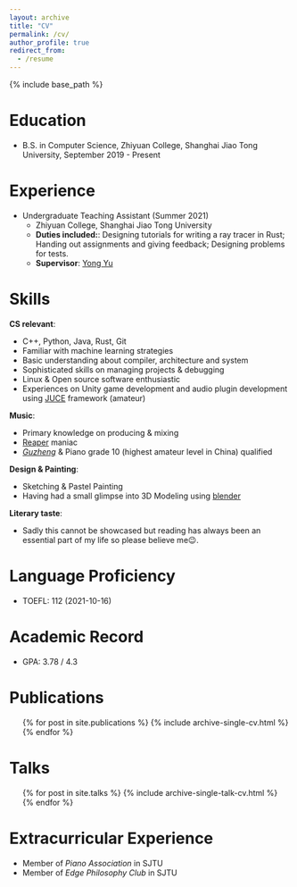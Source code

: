 ```yaml
---
layout: archive
title: "CV"
permalink: /cv/
author_profile: true
redirect_from:
  - /resume
---
```


{% include base_path %}

Education
======
- B.S. in Computer Science, Zhiyuan College, Shanghai Jiao Tong University, September 2019 - Present

Experience
======
- Undergraduate Teaching Assistant (Summer 2021)
	- Zhiyuan College, Shanghai Jiao Tong University
	- **Duties included:**: Designing tutorials for writing a ray tracer in Rust; Handing out assignments and giving feedback; Designing problems for tests.
	- **Supervisor**: [Yong Yu](https://apex.sjtu.edu.cn/members/yyu) 
  
Skills
======
**CS relevant**:
- C++, Python, Java, Rust, Git
- Familiar with machine learning strategies
- Basic understanding about compiler, architecture and system
- Sophisticated skills on managing projects & debugging
- Linux & Open source software enthusiastic
- Experiences on Unity game development and audio plugin development using [JUCE](https://juce.com/) framework (amateur)

**Music**:
- Primary knowledge on producing & mixing
- [Reaper](https://www.reaper.fm/) maniac
- [_Guzheng_](https://en.wikipedia.org/wiki/Guzheng) & Piano grade 10 (highest amateur level in China) qualified

**Design & Painting**:
- Sketching & Pastel Painting
- Having had a small glimpse into 3D Modeling using [blender](https://www.blender.org/)

**Literary taste**:
- Sadly this cannot be showcased but reading has always been an essential part of my life so please believe me&#128521;.

Language Proficiency
======
- TOEFL: 112 (2021-10-16)

Academic Record
======
- GPA: 3.78 / 4.3

Publications
======
  <ul>{% for post in site.publications %}
    {% include archive-single-cv.html %}
  {% endfor %}</ul>
  
Talks
======
  <ul>{% for post in site.talks %}
    {% include archive-single-talk-cv.html %}
  {% endfor %}</ul>
  
Extracurricular Experience
======
- Member of _Piano Association_ in SJTU
- Member of _Edge Philosophy Club_ in SJTU
